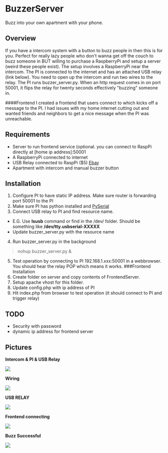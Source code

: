 BuzzerServer
============

Buzz into your own apartment with your phone.

## Overview
If you have a intercom system with a button to buzz people in then this is for you.  Perfect for really lazy people who don't wanna get off the couch to buzz someone in BUT willing to purchase a RaspberryPi and setup a server (weird these people exist).  The setup involves a RaspberryPi near the intercom.  The PI is connected to the internet and has an attached USB relay (link below).  You need to open up the intercom and run two wires to the relay.  The PI runs buzzer_server.py.  When an http request comes in on port 50001, it flips the relay for twenty seconds effectively "buzzing" someone in.

####Frontend
I created a frontend that users connect to which kicks off a message to the PI.  I had issues with my home internet cutting out and wanted friends and neighbors to get a nice message when the PI was unreachable.
  

## Requirements
* Server to run frontend service (optional. you can connect to RaspPi directly at [home ip address]:50001
* A RaspberryPi connected to internet
* USB Relay connected to RaspPi ($5) [Ebay](http://www.ebay.com/itm/MICRO-USB-5V-2-Channel-Relay-Module-USB-Control-Relay-Module-Perfect-/131260502296?pt=LH_DefaultDomain_0&hash=item1e8fbc5118)
* Apartment with intercom and manual buzzer button 

## Installation
1. Configure PI to have static IP address.  Make sure router is forwarding port 50001 to the PI 
2. Make sure PI has python installed and [PySerial](http://pyserial.sourceforge.net/pyserial.html#installation)
3.  Connect USB relay to PI and find resource name.
  -  E.G. Use **lsusb** command or find in the /dev/ folder.  Should be something like **/dev/tty.usbserial-XXXXX**
  - Update buzzer_server.py with the resource name
4.  Run buzzer_server.py in the background
> nohup buzzer\_server.py &
5. Test operation by connecting to PI 192.168.1.xxx:50001 in a webbrowser.  You should hear the relay POP which means it works.
###Frontend Installation
1. Create folder on server and copy contents of FrontendServer.
2. Setup apache vhost for this folder.
3. Update config.php with ip address of PI
4. Hit index.php from browser to test operation (it should connect to PI and trigger relay)


## TODO
* Security with password
* dynamic ip address for frontend server

## Pictures
**Intercom & PI & USB Relay**

![](http://i.imgur.com/MuTVqQq.jpg)

**Wiring**

![](http://i.imgur.com/Y0JDq5H.jpg)

**USB RELAY**

![](http://i.imgur.com/fEKvXbp.jpg?2)

**Frontend connecting**

![](http://i.imgur.com/MfvExdm.png)

**Buzz Successful**

![](http://i.imgur.com/BauRiyO.png)





